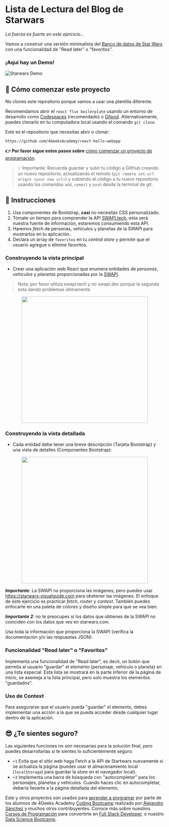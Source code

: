 <!--hide-->
# Lista de Lectura del Blog de Starwars
<!--endhide-->

*La fuerza es fuerte en este ejercicio...*

Vamos a construir una versión minimalista del [Banco de datos de Star Wars](https://www.starwars.com/databank) con una funcionalidad de "Read later" o "favoritos".

### ¡Aquí hay un Demo!

![Starwars Demo](https://github.com/breatheco-de/exercise-starwars-blog-reading-list/blob/master/preview.gif?raw=true)

## 🌱 Cómo comenzar este proyecto

No clones este repositorio porque vamos a usar una plantilla diferente.

Recomendamos abrir el `react flux boilerplate` usando un entorno de desarrollo como [Codespaces](https://4geeks.com/es/lesson/tutorial-de-github-codespaces) (recomendado) o [Gitpod](https://4geeks.com/es/lesson/como-utilizar-gitpod). Alternativamente, puedes clonarlo en tu computadora local usando el comando `git clone`.

Este es el repositorio que necesitas abrir o clonar:

```text
https://github.com/4GeeksAcademy/react-hello-webapp
```

**👉 Por favor sigue estos pasos sobre** [cómo comenzar un proyecto de programación](https://4geeks.com/es/lesson/como-comenzar-un-proyecto-de-codificacion).

> 💡 Importante: Recuerda guardar y subir tu código a GitHub creando un nuevo repositorio, actualizando el remoto (`git remote set-url origin <your new url>`) y subiendo el código a tu nuevo repositorio usando los comandos `add`, `commit` y `push` desde la terminal de git.

## 📝 Instrucciones

1. Usa componentes de Bootstrap, **casi** no necesitas CSS personalizado.
2. Tómate un tiempo para comprender la API [SWAPI.tech](https://www.swapi.tech/documentation), esta será nuestra fuente de información, estaremos consumiendo esta API.
3. Haremos *fetch* de personas, vehículos y planetas de la SWAPI para mostrarlos en tu aplicación.
4. Declara un array de `favoritos` en tu *central store* y permite que el usuario agregue o elimine favoritos.

### Construyendo la vista principal

- Crear una aplicación web React que enumera entidades de *personas*, *vehiculos* y *planetas* proporcionadas por la [SWAPI](https://www.swapi.tech/documentation).

> Nota: por favor utiliza swapi.tech y no swapi.dev porque la segunda esta dando problemas útimamente.

<p align="center">
   <img height="400" src="https://raw.githubusercontent.com/nachovz/projects/master/p/javascript/semi-senior/startwars-blog-reading-list/sw_data.png" />
</p>

### Construyendo la vista detallada

- Cada entidad debe tener una breve descripción (Tarjeta Bootstrap) y una vista de detalles (Componentes Bootstrap):

<p align="center">
   <img height="400" src="https://raw.githubusercontent.com/nachovz/projects/master/p/javascript/semi-senior/startwars-blog-reading-list/sw_data_details.png" />
</p>

***Importante***: La SWAPI no proporciona las imágenes, pero puedes usar https://starwars-visualguide.com para obetener las imágenes. El enfoque de este ejercicio es practicar *fetch*, *router* y *context*. También puedes enfocarte en una paleta de colores y diseño simple para que se vea bien.

***Importante 2***: no te preocupes si los datos que obtienes de la SWAPI no coinciden con los datos que ves en starwars.com.

Usa toda la información que proporciona la SWAPI (verifica la documentación y/o las respuestas JSON).

### Funcionalidad "Read later" o "Favoritos"

Implementa una funcionalidad de "Read later", es decir, un botón que permita al usuario "guardar" el elemento (personaje, vehículo o planeta) en una lista especial. Esta lista se mostrará en la parte inferior de la página de inicio, se asemeja a la lista principal, pero solo muestra los elementos "guardados".

### Uso de Context

Para asegurarse que el usuario pueda "guardar" el elemento, debes implementar una acción a la que se pueda acceder desde cualquier lugar dentro de la aplicación.

## 😎 ¿Te sientes seguro?

Las siguientes funciones no son necesarias para la solución final, pero puedes desarrollarlas si te sientes lo suficientemente seguro:

- `+1` Evita que el sitio web haga Fetch a la API de Startwars nuevamente si se actualiza la página (puedes usar el almacenamiento local (`localStorage`) para guardar la *store* en el navegador local).
- `+3` Implementa una barra de búsqueda con "autocompletar" para los personajes, planetas y vehículos. Cuando haces clic en autocompletar, debería llevarte a la página detallada del elemento.

Este y otros proyectos son usados para [aprender a programar](https://4geeksacademy.com/es/aprender-a-programar/aprender-a-programar-desde-cero) por parte de los alumnos de 4Geeks Academy [Coding Bootcamp](https://4geeksacademy.com/us/coding-bootcamp) realizado por [Alejandro Sánchez](https://twitter.com/alesanchezr) y muchos otros contribuyentes. Conoce más sobre nuestros [Cursos de Programación](https://4geeksacademy.com/es/curso-de-programacion-desde-cero?lang=es) para convertirte en [Full Stack Developer](https://4geeksacademy.com/es/coding-bootcamps/desarrollador-full-stack/?lang=es), o nuestro [Data Science Bootcamp](https://4geeksacademy.com/es/coding-bootcamps/curso-datascience-machine-learning).


